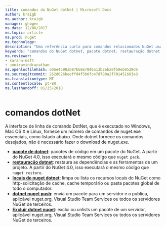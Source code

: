 ```yaml
---
title: comandos do NuGet dotNet | Microsoft Docs
author: kraigb
ms.author: kraigb
manager: ghogen
ms.date: 12/08/2017
ms.topic: article
ms.prod: nuget
ms.technology: 
description: "Uma referência curta para comandos relacionados NuGet usando a interface de linha de comando dotnet."
keywords: "comandos do NuGet dotnet, pacote dotnet, restauração dotnet, dotnet nuget locais, dotnet nuget push, dotnet nuget delete"
ms.reviewer:
- karann-msft
- unniravindranathan
ms.openlocfilehash: d06e4590ab87b68e7846a13b2eba0f59eb9529d6
ms.sourcegitcommit: 262d026beeffd4f3b6fc47d780a2f701451663a8
ms.translationtype: MT
ms.contentlocale: pt-BR
ms.lasthandoff: 01/25/2018
---
```

# <a name="dotnet-commands"></a>comandos dotNet

A interface de linha de comando DotNet, que é executado no Windows, Mac OS X e Linux, fornece um número de comandos de nuget.exe essenciais, como listado abaixo. Onde dotnet fornece os comandos desejados, não é necessário fazer o download de nuget.exe.

- [**pacote de dotnet**](/dotnet/core/tools/dotnet-pack?tabs=netcore2x): pacotes de código em um pacote do NuGet. A partir do NuGet 4.0, isso executará o mesmo código que `nuget pack`.
- [**restauração dotnet**](/dotnet/core/tools/dotnet-restore?tabs=netcore2x): restaura as dependências e as ferramentas de um projeto. A partir do NuGet 4.0, isso executará o mesmo código que `nuget restore`.
- [**locais do nuget dotnet**](/dotnet/core/tools/dotnet-nuget-locals): limpa ou lista os recursos locais do NuGet como http-solicitação de cache, cache temporário ou pasta pacotes global de todo o computador.
- [**dotnet nuget push**](/dotnet/core/tools/dotnet-nuget-push): envia um pacote para um servidor e o publica, aplicável nuget.org, Visual Studio Team Services ou todos os servidores NuGet de terceiros.
- [**Excluir dotnet nuget**](/dotnet/core/tools/dotnet-nuget-delete): exclui ou unlists um pacote de um servidor, aplicável nuget.org, Visual Studio Team Services ou todos os servidores NuGet de terceiros.

